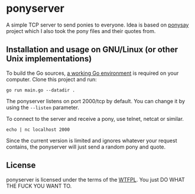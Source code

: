 ponyserver
==========

A simple TCP server to send ponies to everyone. Idea is based on [ponysay](https://github.com/erkin/ponysay) project which I also took the pony files and their quotes from.

Installation and usage on GNU/Linux (or other Unix implementations)
-------------------------------------------------------------------

To build the Go sources, [a working Go environment](http://golang.org/doc/install) is required on your computer. Clone this project and run:

	go run main.go --datadir .

The ponyserver listens on port 2000/tcp by default. You can change it by using the `--listen` parameter.

To connect to the server and receive a pony, use telnet, netcat or similar.

	echo | nc localhost 2000

Since the current version is limited and ignores whatever your request contains, the ponyserver will just send a random pony and quote.

License
-------

ponyserver is licensed under the terms of the [WTFPL](http://www.wtfpl.net/). You just DO WHAT THE FUCK YOU WANT TO.